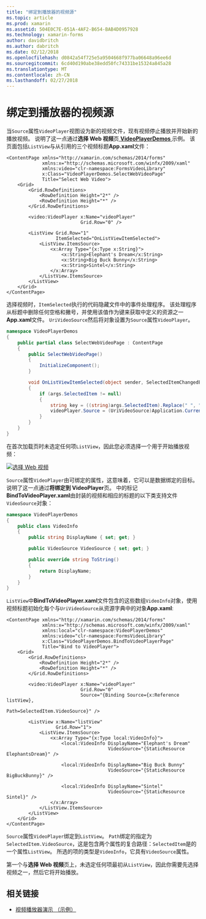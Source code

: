 ```yaml
---
title: "绑定到播放器的视频源"
ms.topic: article
ms.prod: xamarin
ms.assetid: 504E0C7E-051A-4AF2-B654-BAB4D0957928
ms.technology: xamarin-forms
author: davidbritch
ms.author: dabritch
ms.date: 02/12/2018
ms.openlocfilehash: d0842a54f725e5a9504668f977ba06648a96ee6d
ms.sourcegitcommit: 6cd40d190abe38edd50fc74331be15324a845a28
ms.translationtype: MT
ms.contentlocale: zh-CN
ms.lasthandoff: 02/27/2018
---
```

# <a name="binding-video-sources-to-the-player"></a>绑定到播放器的视频源

当`Source`属性`VideoPlayer`视图设为新的视频文件，现有视频停止播放并开始新的播放视频。 说明了这一点通过**选择 Web 视频**页[ **VideoPlayerDemos** ](https://developer.xamarin.com/samples/xamarin-forms/customrenderers/VideoPlayerDemos/)示例。 该页面包括`ListView`与从引用的三个视频标题**App.xaml**文件：

```xaml
<ContentPage xmlns="http://xamarin.com/schemas/2014/forms"
             xmlns:x="http://schemas.microsoft.com/winfx/2009/xaml"
             xmlns:video="clr-namespace:FormsVideoLibrary"
             x:Class="VideoPlayerDemos.SelectWebVideoPage"
             Title="Select Web Video">
    <Grid>
        <Grid.RowDefinitions>
            <RowDefinition Height="2*" />
            <RowDefinition Height="*" />
        </Grid.RowDefinitions>
        
        <video:VideoPlayer x:Name="videoPlayer"
                           Grid.Row="0" />

        <ListView Grid.Row="1"
                  ItemSelected="OnListViewItemSelected">
            <ListView.ItemsSource>
                <x:Array Type="{x:Type x:String}">
                    <x:String>Elephant's Dream</x:String>
                    <x:String>Big Buck Bunny</x:String>
                    <x:String>Sintel</x:String>
                </x:Array>
            </ListView.ItemsSource>
        </ListView>
    </Grid>
</ContentPage>
```

选择视频时，`ItemSelected`执行的代码隐藏文件中的事件处理程序。 该处理程序从标题中删除任何空格和撇号，并使用该值作为键来获取中定义的资源之一**App.xaml**文件。 `UriVideoSource`然后将对象设置为`Source`属性`VideoPlayer`。

```csharp
namespace VideoPlayerDemos
{
    public partial class SelectWebVideoPage : ContentPage
    {
        public SelectWebVideoPage()
        {
            InitializeComponent();
        }

        void OnListViewItemSelected(object sender, SelectedItemChangedEventArgs args)
        {
            if (args.SelectedItem != null)
            {
                string key = ((string)args.SelectedItem).Replace(" ", "").Replace("'", "");
                videoPlayer.Source = (UriVideoSource)Application.Current.Resources[key];
            }
        }
    }
}
```

在首次加载页时未选定任何项`ListView`，因此您必须选择一个用于开始播放视频：

[![选择 Web 视频](source-bindings-images/selectwebvideo-small.png "选择 Web 视频")](source-bindings-images/selectwebvideo-large.png "选择 Web 视频")

`Source`属性`VideoPlayer`由可绑定的属性，这意味着，它可以是数据绑定的目标。 说明了这一点通过**将绑定到 VideoPlayer**页。 中的标记**BindToVideoPlayer.xaml**由封装的视频和相应的标题的以下类支持文件`VideoSource`对象：

```csharp
namespace VideoPlayerDemos
{
    public class VideoInfo
    {
        public string DisplayName { set; get; }

        public VideoSource VideoSource { set; get; }

        public override string ToString()
        {
            return DisplayName;
        }
    }
}
```

`ListView`中**BindToVideoPlayer.xaml**文件包含的这些数组`VideoInfo`对象，使用视频标题初始化每个与`UriVideoSource`从资源字典中的对象**App.xaml**:

```xaml
<ContentPage xmlns="http://xamarin.com/schemas/2014/forms"
             xmlns:x="http://schemas.microsoft.com/winfx/2009/xaml"
             xmlns:local="clr-namespace:VideoPlayerDemos"
             xmlns:video="clr-namespace:FormsVideoLibrary"
             x:Class="VideoPlayerDemos.BindToVideoPlayerPage"
             Title="Bind to VideoPlayer">
    <Grid>
        <Grid.RowDefinitions>
            <RowDefinition Height="2*" />
            <RowDefinition Height="*" />
        </Grid.RowDefinitions>

        <video:VideoPlayer x:Name="videoPlayer"
                           Grid.Row="0"
                           Source="{Binding Source={x:Reference listView},
                                            Path=SelectedItem.VideoSource}" />

        <ListView x:Name="listView"
                  Grid.Row="1">
            <ListView.ItemsSource>
                <x:Array Type="{x:Type local:VideoInfo}">
                    <local:VideoInfo DisplayName="Elephant's Dream"
                                     VideoSource="{StaticResource ElephantsDream}" />

                    <local:VideoInfo DisplayName="Big Buck Bunny"
                                     VideoSource="{StaticResource BigBuckBunny}" />

                    <local:VideoInfo DisplayName="Sintel"
                                     VideoSource="{StaticResource Sintel}" />
                </x:Array>
            </ListView.ItemsSource>
        </ListView>
    </Grid>
</ContentPage>
```

`Source`属性`VideoPlayer`绑定到`ListView`。 `Path`绑定的指定为`SelectedItem.VideoSource`，这是包含两个属性的复合路径：`SelectedItem`是的一个属性`ListView`。 所选的项的类型是`VideoInfo`，它具有`VideoSource`属性。

第一个与**选择 Web 视频**页上，未选定任何项最初从`ListView`，因此你需要先选择视频之一，然后它将开始播放。


## <a name="related-links"></a>相关链接

- [视频播放器演示 （示例）](https://developer.xamarin.com/samples/xamarin-forms/customrenderers/VideoPlayerDemos/)
